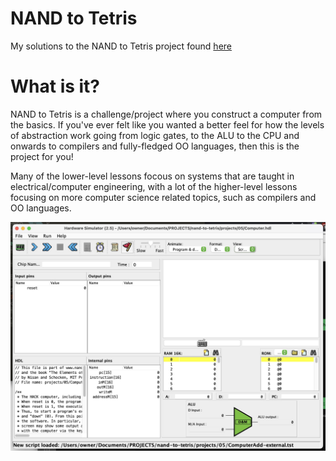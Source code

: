 # NAND to Tetris

My solutions to the NAND to Tetris project found [here](https://www.nand2tetris.org/course)

# What is it?

NAND to Tetris is a challenge/project where you construct a computer from the basics. If you've ever felt like you wanted a better feel for how the levels of abstraction work going from logic gates, to the ALU to the CPU and onwards to compilers and fully-fledged OO languages, then this is the project for you!

Many of the lower-level lessons focous on systems that are taught in electrical/computer engineering, with a lot of the higher-level lessons focusing on more computer science related topics, such as compilers and OO languages.

![Hardware Simulator](https://github.com/jarviscog/nand-to-tetris/blob/main/image.jpg)
